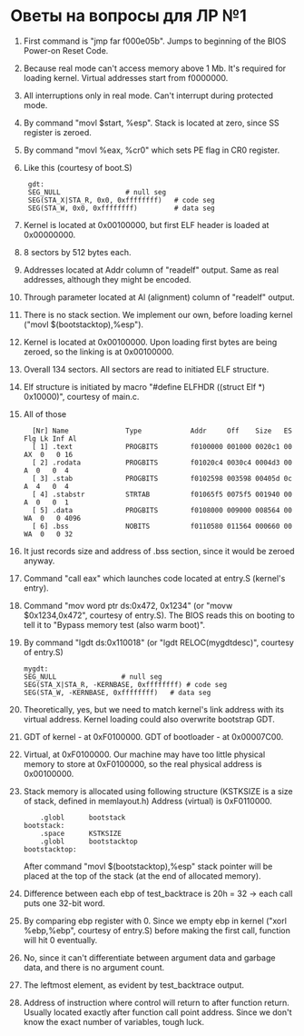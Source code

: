 # Оветы на вопросы для ЛР №1

1. First command is "jmp far f000e05b". Jumps to beginning of the BIOS Power-on Reset Code.
2. Because real mode can't access memory above 1 Mb. It's required for loading kernel. Virtual addresses start from f0000000.
3. All interruptions only in real mode. Can't interrupt during protected mode.
4. By command "movl $start, %esp". Stack is located at zero, since SS register is zeroed.
5. By command "movl %eax, %cr0" which sets PE flag in CR0 register.
6. Like this (courtesy of boot.S)

        gdt:
    	SEG_NULL				# null seg
    	SEG(STA_X|STA_R, 0x0, 0xffffffff)	# code seg
    	SEG(STA_W, 0x0, 0xffffffff)	        # data seg

7. Kernel is located at 0x00100000, but first ELF header is loaded at 0x00000000.
8. 8 sectors by 512 bytes each.
9. Addresses located at Addr column of "readelf" output. Same as real addresses, although they might be encoded.
10. Through parameter located at Al (alignment) column of "readelf" output.
11. There is no stack section. We implement our own, before loading kernel ("movl $(bootstacktop),%esp").
12. Kernel is located at 0x00100000. Upon loading first bytes are being zeroed, so the linking is at 0x00100000.
13. Overall 134 sectors. All sectors are read to initiated ELF structure.
14. Elf structure is initiated by macro "#define ELFHDR ((struct Elf *) 0x10000)", courtesy of main.c.
15. All of those
 
          [Nr] Name              Type            Addr     Off    Size   ES Flg Lk Inf Al
          [ 1] .text             PROGBITS        f0100000 001000 0020c1 00  AX  0   0 16
          [ 2] .rodata           PROGBITS        f01020c4 0030c4 0004d3 00   A  0   0  4
          [ 3] .stab             PROGBITS        f0102598 003598 00405d 0c   A  4   0  4
          [ 4] .stabstr          STRTAB          f01065f5 0075f5 001940 00   A  0   0  1
          [ 5] .data             PROGBITS        f0108000 009000 008564 00  WA  0   0 4096
          [ 6] .bss              NOBITS          f0110580 011564 000660 00  WA  0   0 32
  
16. It just records size and address of .bss section, since it would be zeroed anyway.
17. Command "call eax" which launches code located at entry.S (kernel's entry).
18. Command "mov word ptr ds:0x472, 0x1234" (or "movw $0x1234,0x472", courtesy of entry.S).
    The BIOS reads this on booting to tell it to "Bypass memory test (also warm boot)".
19. By command "lgdt ds:0x110018" (or "lgdt RELOC(mygdtdesc)", courtesy of entry.S)
        
        mygdt:
    	SEG_NULL				# null seg
    	SEG(STA_X|STA_R, -KERNBASE, 0xffffffff)	# code seg
    	SEG(STA_W, -KERNBASE, 0xffffffff)	# data seg
    	
20. Theoretically, yes, but we need to match kernel's link address with its virtual address. Kernel loading could also overwrite bootstrap GDT.
21. GDT of kernel - at 0xF0100000. GDT of bootloader - at 0x00007C00.
22. Virtual, at 0xF0100000. Our machine may have too little physical memory to store at 0xF0100000, so the real physical address is 0x00100000.
23. Stack memory is allocated using following structure (KSTKSIZE is a size of stack, defined in memlayout.h)
    Address (virtual) is 0xF0110000.

    ```    .p2align	PGSHIFT		# force page alignment
    	.globl		bootstack
    bootstack:
    	.space		KSTKSIZE
    	.globl		bootstacktop
    bootstacktop:
    ```
    After command "movl $(bootstacktop),%esp" stack pointer will be placed at the top of the stack (at the end of allocated memory).
24. Difference between each ebp of test_backtrace is 20h = 32 -> each call puts one 32-bit word.
25. By comparing ebp register with 0. Since we empty ebp in kernel ("xorl %ebp,%ebp", courtesy of entry.S) before making the first call, function will hit 0 eventually.
26. No, since it can't differentiate between argument data and garbage data, and there is no argument count.
27. The leftmost element, as evident by test_backtrace output.
28. Address of instruction where control will return to after function return. Usually located exactly after function call point address. Since we don't know the exact number of variables, tough luck.
